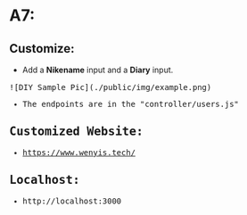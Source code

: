 # A7:

## Customize:
- Add a **Nikename** input and a **Diary** input. 
<kbd>
  ![DIY Sample Pic](./public/img/example.png)
</kdb>

- The endpoints are in the "controller/users.js"
## Customized Website:
- https://www.wenyis.tech/

## Localhost:
- http://localhost:3000


